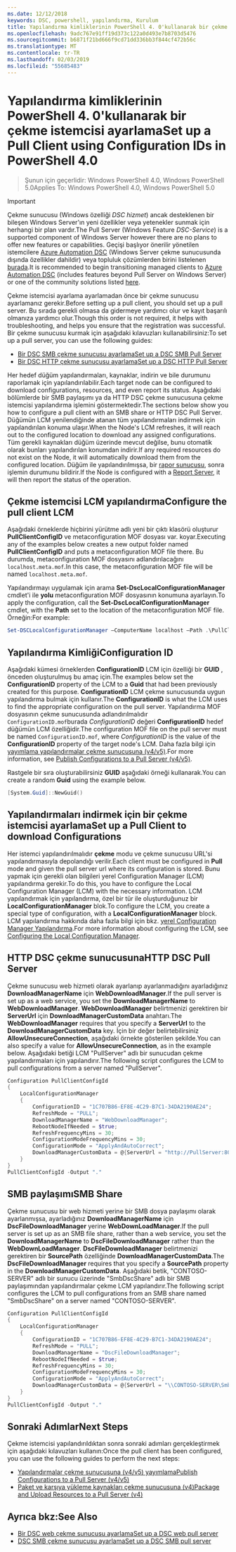 ```yaml
---
ms.date: 12/12/2018
keywords: DSC, powershell, yapılandırma, Kurulum
title: Yapılandırma kimliklerinin PowerShell 4. 0'kullanarak bir çekme istemcisi ayarlama
ms.openlocfilehash: 9adc767e91ff19d373c122a0d493e7b8703d5476
ms.sourcegitcommit: b6871f21bd666f9cd71dd336bb3f844cf472b56c
ms.translationtype: MT
ms.contentlocale: tr-TR
ms.lasthandoff: 02/03/2019
ms.locfileid: "55685483"
---
```

# <a name="set-up-a-pull-client-using-configuration-ids-in-powershell-40"></a><span data-ttu-id="a9b6b-103">Yapılandırma kimliklerinin PowerShell 4. 0'kullanarak bir çekme istemcisi ayarlama</span><span class="sxs-lookup"><span data-stu-id="a9b6b-103">Set up a Pull Client using Configuration IDs in PowerShell 4.0</span></span>

><span data-ttu-id="a9b6b-104">Şunun için geçerlidir: Windows PowerShell 4.0, Windows PowerShell 5.0</span><span class="sxs-lookup"><span data-stu-id="a9b6b-104">Applies To: Windows PowerShell 4.0, Windows PowerShell 5.0</span></span>

> [!IMPORTANT]
> <span data-ttu-id="a9b6b-105">Çekme sunucusu (Windows özelliği *DSC hizmet*) ancak desteklenen bir bileşen Windows Server'ın yeni özellikler veya yetenekler sunmak için herhangi bir plan vardır.</span><span class="sxs-lookup"><span data-stu-id="a9b6b-105">The Pull Server (Windows Feature *DSC-Service*) is a supported component of Windows Server however there are no plans to offer new features or capabilities.</span></span> <span data-ttu-id="a9b6b-106">Geçişi başlıyor önerilir yönetilen istemcilere [Azure Automation DSC](/azure/automation/automation-dsc-getting-started) (Windows Server çekme sunucusunda dışında özellikler dahildir) veya topluluk çözümlerden birini listelenen [burada](pullserver.md#community-solutions-for-pull-service).</span><span class="sxs-lookup"><span data-stu-id="a9b6b-106">It is recommended to begin transitioning managed clients to [Azure Automation DSC](/azure/automation/automation-dsc-getting-started) (includes features beyond Pull Server on Windows Server) or one of the community solutions listed [here](pullserver.md#community-solutions-for-pull-service).</span></span>

<span data-ttu-id="a9b6b-107">Çekme istemcisi ayarlama ayarlamadan önce bir çekme sunucusu ayarlamanız gerekir.</span><span class="sxs-lookup"><span data-stu-id="a9b6b-107">Before setting up a pull client, you should set up a pull server.</span></span> <span data-ttu-id="a9b6b-108">Bu sırada gerekli olmasa da gidermeye yardımcı olur ve kayıt başarılı olmanıza yardımcı olur.</span><span class="sxs-lookup"><span data-stu-id="a9b6b-108">Though this order is not required, it helps with troubleshooting, and helps you ensure that the registration was successful.</span></span> <span data-ttu-id="a9b6b-109">Bir çekme sunucusu kurmak için aşağıdaki kılavuzları kullanabilirsiniz:</span><span class="sxs-lookup"><span data-stu-id="a9b6b-109">To set up a pull server, you can use the following guides:</span></span>

- [<span data-ttu-id="a9b6b-110">Bir DSC SMB çekme sunucusu ayarlama</span><span class="sxs-lookup"><span data-stu-id="a9b6b-110">Set up a DSC SMB Pull Server</span></span>](pullServerSmb.md)
- [<span data-ttu-id="a9b6b-111">Bir DSC HTTP çekme sunucusu ayarlama</span><span class="sxs-lookup"><span data-stu-id="a9b6b-111">Set up a DSC HTTP Pull Server</span></span>](pullServer.md)

<span data-ttu-id="a9b6b-112">Her hedef düğüm yapılandırmaları, kaynaklar, indirin ve bile durumunu raporlamak için yapılandırılabilir.</span><span class="sxs-lookup"><span data-stu-id="a9b6b-112">Each target node can be configured to download configurations, resources, and even report its status.</span></span> <span data-ttu-id="a9b6b-113">Aşağıdaki bölümlerde bir SMB paylaşımı ya da HTTP DSC çekme sunucusuna çekme istemcisi yapılandırma işlemini göstermektedir.</span><span class="sxs-lookup"><span data-stu-id="a9b6b-113">The sections below show you how to configure a pull client with an SMB share or HTTP DSC Pull Server.</span></span> <span data-ttu-id="a9b6b-114">Düğümün LCM yenilendiğinde atanan tüm yapılandırmaları indirmek için yapılandırılan konuma ulaşır.</span><span class="sxs-lookup"><span data-stu-id="a9b6b-114">When the Node's LCM refreshes, it will reach out to the configured location to download any assigned configurations.</span></span> <span data-ttu-id="a9b6b-115">Tüm gerekli kaynakları düğüm üzerinde mevcut değilse, bunu otomatik olarak bunları yapılandırılan konumdan indirir.</span><span class="sxs-lookup"><span data-stu-id="a9b6b-115">If any required resources do not exist on the Node, it will automatically download them from the configured location.</span></span> <span data-ttu-id="a9b6b-116">Düğüm ile yapılandırılmışsa, bir [rapor sunucusu](reportServer.md), sonra işlemin durumunu bildirir.</span><span class="sxs-lookup"><span data-stu-id="a9b6b-116">If the Node is configured with a [Report Server](reportServer.md), it will then report the status of the operation.</span></span>

## <a name="configure-the-pull-client-lcm"></a><span data-ttu-id="a9b6b-117">Çekme istemcisi LCM yapılandırma</span><span class="sxs-lookup"><span data-stu-id="a9b6b-117">Configure the pull client LCM</span></span>

<span data-ttu-id="a9b6b-118">Aşağıdaki örneklerde hiçbirini yürütme adlı yeni bir çıktı klasörü oluşturur **PullClientConfigID** ve metaconfiguration MOF dosyası var. koyar.</span><span class="sxs-lookup"><span data-stu-id="a9b6b-118">Executing any of the examples below creates a new output folder named **PullClientConfigID** and puts a metaconfiguration MOF file there.</span></span> <span data-ttu-id="a9b6b-119">Bu durumda, metaconfiguration MOF dosyasını adlandırılacağını `localhost.meta.mof`.</span><span class="sxs-lookup"><span data-stu-id="a9b6b-119">In this case, the metaconfiguration MOF file will be named `localhost.meta.mof`.</span></span>

<span data-ttu-id="a9b6b-120">Yapılandırmayı uygulamak için arama **Set-DscLocalConfigurationManager** cmdlet'i ile **yolu** metaconfiguration MOF dosyasının konumuna ayarlayın.</span><span class="sxs-lookup"><span data-stu-id="a9b6b-120">To apply the configuration, call the **Set-DscLocalConfigurationManager** cmdlet, with the **Path** set to the location of the metaconfiguration MOF file.</span></span> <span data-ttu-id="a9b6b-121">Örneğin:</span><span class="sxs-lookup"><span data-stu-id="a9b6b-121">For example:</span></span>

```powershell
Set-DSCLocalConfigurationManager –ComputerName localhost –Path .\PullClientConfigId –Verbose.
```

## <a name="configuration-id"></a><span data-ttu-id="a9b6b-122">Yapılandırma Kimliği</span><span class="sxs-lookup"><span data-stu-id="a9b6b-122">Configuration ID</span></span>

<span data-ttu-id="a9b6b-123">Aşağıdaki kümesi örneklerden **ConfigurationID** LCM için özelliği bir **GUID** , önceden oluşturulmuş bu amaç için.</span><span class="sxs-lookup"><span data-stu-id="a9b6b-123">The examples below set the **ConfigurationID** property of the LCM to a **Guid** that had been previously created for this purpose.</span></span> <span data-ttu-id="a9b6b-124">**ConfigurationID** LCM çekme sunucusunda uygun yapılandırma bulmak için kullanır.</span><span class="sxs-lookup"><span data-stu-id="a9b6b-124">The **ConfigurationID** is what the LCM uses to find the appropriate configuration on the pull server.</span></span> <span data-ttu-id="a9b6b-125">Yapılandırma MOF dosyasının çekme sunucusunda adlandırılmalıdır `ConfigurationID.mof`burada *ConfigurationID* değeri **ConfigurationID** hedef düğümün LCM özelliğidir.</span><span class="sxs-lookup"><span data-stu-id="a9b6b-125">The configuration MOF file on the pull server must be named `ConfigurationID.mof`, where *ConfigurationID* is the value of the **ConfigurationID** property of the target node's LCM.</span></span> <span data-ttu-id="a9b6b-126">Daha fazla bilgi için [yayımlama yapılandırmalar çekme sunucusuna (v4/v5)](publishConfigs.md).</span><span class="sxs-lookup"><span data-stu-id="a9b6b-126">For more information, see [Publish Configurations to a Pull Server (v4/v5)](publishConfigs.md).</span></span>

<span data-ttu-id="a9b6b-127">Rastgele bir sıra oluşturabilirsiniz **GUID** aşağıdaki örneği kullanarak.</span><span class="sxs-lookup"><span data-stu-id="a9b6b-127">You can create a random **Guid** using the example below.</span></span>

```powershell
[System.Guid]::NewGuid()
```

## <a name="set-up-a-pull-client-to-download-configurations"></a><span data-ttu-id="a9b6b-128">Yapılandırmaları indirmek için bir çekme istemcisi ayarlama</span><span class="sxs-lookup"><span data-stu-id="a9b6b-128">Set up a Pull Client to download Configurations</span></span>

<span data-ttu-id="a9b6b-129">Her istemci yapılandırılmalıdır **çekme** modu ve çekme sunucusu URL'si yapılandırmasıyla depolandığı verilir.</span><span class="sxs-lookup"><span data-stu-id="a9b6b-129">Each client must be configured in **Pull** mode and given the pull server url where its configuration is stored.</span></span> <span data-ttu-id="a9b6b-130">Bunu yapmak için gerekli olan bilgileri yerel Configuration Manager (LCM) yapılandırma gerekir.</span><span class="sxs-lookup"><span data-stu-id="a9b6b-130">To do this, you have to configure the Local Configuration Manager (LCM) with the necessary information.</span></span> <span data-ttu-id="a9b6b-131">LCM yapılandırmak için yapılandırma, özel bir tür ile oluşturduğunuz bir **LocalConfigurationManager** blok.</span><span class="sxs-lookup"><span data-stu-id="a9b6b-131">To configure the LCM, you create a special type of configuration, with a **LocalConfigurationManager** block.</span></span> <span data-ttu-id="a9b6b-132">LCM yapılandırma hakkında daha fazla bilgi için bkz. [yerel Configuration Manager Yapılandırma](../managing-nodes/metaConfig4.md).</span><span class="sxs-lookup"><span data-stu-id="a9b6b-132">For more information about configuring the LCM, see [Configuring the Local Configuration Manager](../managing-nodes/metaConfig4.md).</span></span>

## <a name="http-dsc-pull-server"></a><span data-ttu-id="a9b6b-133">HTTP DSC çekme sunucusuna</span><span class="sxs-lookup"><span data-stu-id="a9b6b-133">HTTP DSC Pull Server</span></span>

<span data-ttu-id="a9b6b-134">Çekme sunucusu web hizmeti olarak ayarlanıp ayarlanmadığını ayarladığınız **DownloadManagerName** için **WebDownloadManager**.</span><span class="sxs-lookup"><span data-stu-id="a9b6b-134">If the pull server is set up as a web service, you set the **DownloadManagerName** to **WebDownloadManager**.</span></span> <span data-ttu-id="a9b6b-135">**WebDownloadManager** belirtmenizi gerektiren bir **ServerUrl** için **DownloadManagerCustomData** anahtarı.</span><span class="sxs-lookup"><span data-stu-id="a9b6b-135">The **WebDownloadManager** requires that you specify a **ServerUrl** to the **DownloadManagerCustomData** key.</span></span> <span data-ttu-id="a9b6b-136">İçin bir değer belirtebilirsiniz **AllowUnsecureConnection**, aşağıdaki örnekte gösterilen şekilde.</span><span class="sxs-lookup"><span data-stu-id="a9b6b-136">You can also specify a value for **AllowUnsecureConnection**, as in the example below.</span></span> <span data-ttu-id="a9b6b-137">Aşağıdaki betiği LCM "PullServer" adlı bir sunucudan çekme yapılandırmaları için yapılandırır.</span><span class="sxs-lookup"><span data-stu-id="a9b6b-137">The following script configures the LCM to pull configurations from a server named "PullServer".</span></span>

```powershell
Configuration PullClientConfigId
{
    LocalConfigurationManager
    {
        ConfigurationID = "1C707B86-EF8E-4C29-B7C1-34DA2190AE24";
        RefreshMode = "PULL";
        DownloadManagerName = "WebDownloadManager";
        RebootNodeIfNeeded = $true;
        RefreshFrequencyMins = 30;
        ConfigurationModeFrequencyMins = 30;
        ConfigurationMode = "ApplyAndAutoCorrect";
        DownloadManagerCustomData = @{ServerUrl = "http://PullServer:8080/PSDSCPullServer/PSDSCPullServer.svc"; AllowUnsecureConnection = “TRUE”}
    }
}
PullClientConfigId -Output "."
```

## <a name="smb-share"></a><span data-ttu-id="a9b6b-138">SMB paylaşımı</span><span class="sxs-lookup"><span data-stu-id="a9b6b-138">SMB Share</span></span>

<span data-ttu-id="a9b6b-139">Çekme sunucusu bir web hizmeti yerine bir SMB dosya paylaşımı olarak ayarlanmışsa, ayarladığınız **DownloadManagerName** için **DscFileDownloadManager** yerine **WebDownLoadManager**.</span><span class="sxs-lookup"><span data-stu-id="a9b6b-139">If the pull server is set up as an SMB file share, rather than a web service, you set the **DownloadManagerName** to **DscFileDownloadManager** rather than the **WebDownLoadManager**.</span></span> <span data-ttu-id="a9b6b-140">**DscFileDownloadManager** belirtmenizi gerektiren bir **SourcePath** özelliğinde **DownloadManagerCustomData**.</span><span class="sxs-lookup"><span data-stu-id="a9b6b-140">The **DscFileDownloadManager** requires that you specify a **SourcePath** property in the **DownloadManagerCustomData**.</span></span> <span data-ttu-id="a9b6b-141">Aşağıdaki betik, "CONTOSO-SERVER" adlı bir sunucu üzerinde "SmbDscShare" adlı bir SMB paylaşımından yapılandırmalar çekme LCM yapılandırır.</span><span class="sxs-lookup"><span data-stu-id="a9b6b-141">The following script configures the LCM to pull configurations from an SMB share named "SmbDscShare" on a server named "CONTOSO-SERVER".</span></span>

```powershell
Configuration PullClientConfigId
{
    LocalConfigurationManager
    {
        ConfigurationID = "1C707B86-EF8E-4C29-B7C1-34DA2190AE24";
        RefreshMode = "PULL";
        DownloadManagerName = "DscFileDownloadManager";
        RebootNodeIfNeeded = $true;
        RefreshFrequencyMins = 30;
        ConfigurationModeFrequencyMins = 30;
        ConfigurationMode = "ApplyAndAutoCorrect";
        DownloadManagerCustomData = @{ServerUrl = "\\CONTOSO-SERVER\SmbDscShare"}
    }
}
PullClientConfigId -Output "."
```

## <a name="next-steps"></a><span data-ttu-id="a9b6b-142">Sonraki Adımlar</span><span class="sxs-lookup"><span data-stu-id="a9b6b-142">Next Steps</span></span>

<span data-ttu-id="a9b6b-143">Çekme istemcisi yapılandırıldıktan sonra sonraki adımları gerçekleştirmek için aşağıdaki kılavuzları kullanın:</span><span class="sxs-lookup"><span data-stu-id="a9b6b-143">Once the pull client has been configured, you can use the following guides to perform the next steps:</span></span>

- [<span data-ttu-id="a9b6b-144">Yapılandırmalar çekme sunucusuna (v4/v5) yayımlama</span><span class="sxs-lookup"><span data-stu-id="a9b6b-144">Publish Configurations to a Pull Server (v4/v5)</span></span>](publishConfigs.md)
- [<span data-ttu-id="a9b6b-145">Paket ve karşıya yükleme kaynakları çekme sunucusuna (v4)</span><span class="sxs-lookup"><span data-stu-id="a9b6b-145">Package and Upload Resources to a Pull Server (v4)</span></span>](package-upload-resources.md)

## <a name="see-also"></a><span data-ttu-id="a9b6b-146">Ayrıca bkz:</span><span class="sxs-lookup"><span data-stu-id="a9b6b-146">See Also</span></span>

- [<span data-ttu-id="a9b6b-147">Bir DSC web çekme sunucusu ayarlama</span><span class="sxs-lookup"><span data-stu-id="a9b6b-147">Set up a DSC web pull server</span></span>](pullServer.md)
- [<span data-ttu-id="a9b6b-148">DSC SMB çekme sunucusu ayarlama</span><span class="sxs-lookup"><span data-stu-id="a9b6b-148">Set up a DSC SMB pull server</span></span>](pullServerSMB.md)
